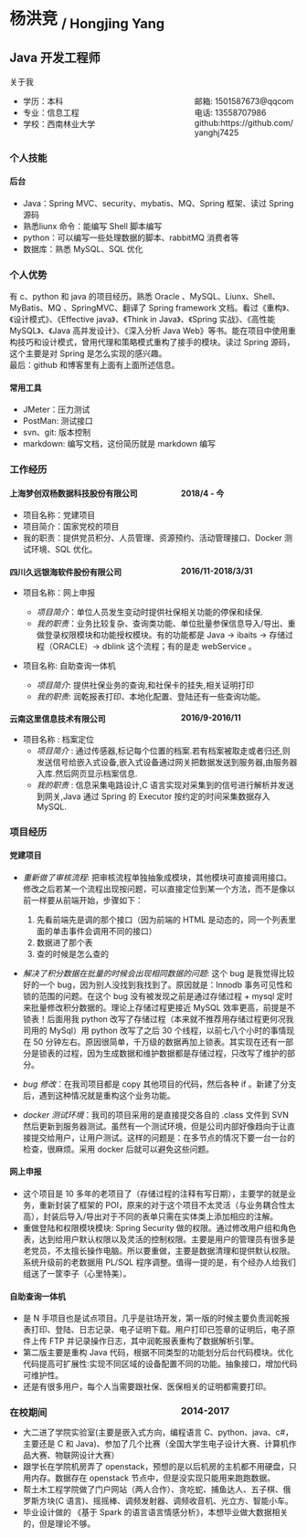 <style>
.s-right{
    width:100%
    float:right;
    margin-right:0px;
   
}

.s-left{
    float:left;
    width: 300px;
    
}
</style>

# 杨洪竞 <sub>/ Hongjing Yang</sub>

## Java 开发工程师

 <span> 
 关于我

  <ul>
    <li>
       <span class='s-left'>学历：本科</span><span class="s-right">邮箱: 1501587673@qqcom</span>
    </li>
    <li>
       <span class='s-left'>专业：信息工程</span><span class="s-right">电话: 13558707986</span>
    </li>
    <li>
        <span class='s-left'>学校：西南林业大学</span> <span class="s-right">github:https://github.com/yanghj7425</span>
    </li>
  </ul>
</span>

### 个人技能

#### 后台

<ul>
    <li> Java：Spring MVC、security、mybatis、MQ、Spring 框架、读过 Spring 源码</li>
    <li> 熟悉liunx 命令：能编写 Shell 脚本编写</li>
    <li> python：可以编写一些处理数据的脚本、rabbitMQ 消费者等</li>
    <li> 数据库：熟悉 MySQL、SQL 优化</li>
</ul>

### 个人优势

有 c、python 和 java 的项目经历。熟悉 Oracle 、MySQL、Liunx、Shell、MyBatis、MQ 、SpringMVC、翻译了 Spring framework 文档。看过《重构》、《设计模式》、《Effective java》、《Think in Java》、《Spring 实战》、《高性能 MySQL》、《Java 高并发设计》、《深入分析 Java Web》等书。能在项目中使用重构技巧和设计模式，曾用代理和策略模式重构了接手的模块。读过 Spring 源码，这个主要是对 Spring 是怎么实现的感兴趣。<br>
最后：github 和博客里有上面有上面所述信息。

#### 常用工具

- JMeter：压力测试
- PostMan: 测试接口
- svn、git: 版本控制
- markdown: 编写文档，这份简历就是 markdown 编写

### 工作经历

#### <span class='s-left'>上海梦创双杨数据科技股份有限公司 </span> <span class='s-right'>2018/4 - 今</span>

- 项目名称：党建项目
- 项目简介：国家党校的项目
- 我的职责：提供党员积分、人员管理、资源预约、活动管理接口、Docker 测试环境、SQL 优化。

#### <span class='s-left'>四川久远银海软件股份有限公司</span> <span class="s-right">2016/11-2018/3/31</span>

- 项目名称：网上申报

  - _项目简介_：单位人员发生变动时提供社保相关功能的停保和续保.
  - _我的职责_：业务比较复杂、查询类功能、单位批量参保信息导入/导出、重做登录权限模块和功能授权模块。有的功能都是 Java -> ibaits -> 存储过程（ORACLE）-> dblink 这个流程；有的是走 webService 。

- 项目名称: 自助查询一体机
  - _项目简介_: 提供社保业务的查询,和社保卡的挂失,相关证明打印
  - _我的职责_: 润乾报表打印、本地化配置、登陆还有一些查询功能。

#### <span class='s-left'> 云南这里信息技术有限公司 </span><span class="s-right">2016/9-2016/11</span>

- 项目名称 : 档案定位
  - _项目简介_ : 通过传感器,标记每个位置的档案.若有档案被取走或者归还,则发送信号给嵌入式设备,嵌入式设备通过网关把数据发送到服务器,由服务器入库.然后网页显示档案信息.
  - _我的职责_ : 信息采集电路设计,C 语言实现对采集到的信号进行解析并发送到网关,Java 通过 Spring 的 Executor 按约定的时间采集数据存入 MySQL.

### 项目经历

#### 党建项目

- _重新做了审核流程_: 把审核流程单独抽象成模块，其他模块可直接调用接口。修改之后若某一个流程出现按问题，可以直接定位到某一个方法，而不是像以前一样要从前端开始，步骤如下：

  1. 先看前端先是调的那个接口（因为前端的 HTML 是动态的，同一个列表里面的单击事件会调用不同的接口）
  2. 数据进了那个表
  3. 查的时候是怎么查的 <br>

- _解决了积分数据在批量的时候会出现相同数据的问题_: 这个 bug 是我觉得比较好的一个 bug，因为别人没找到我找到了。原因就是：Innodb 事务可见性和锁的范围的问题。在这个 bug 没有被发现之前是通过存储过程 + mysql 定时来批量修改积分数据的。理论上存储过程更接近 MySQL 效率更高，前提是不锁表！后面用我 python 改写了存储过程（本来就不推荐用存储过程更何况我司用的 MySql）用 python 改写了之后 30 个线程，以前七八个小时的事情现在 50 分钟左右。原因很简单，千万级的数据再加上锁表。其实现在还有一部分是锁表的过程，因为生成数据和维护数据都是存储过程，只改写了维护的部分。

- _bug 修改_：在我司项目都是 copy 其他项目的代码，然后各种 if 。新建了分支后，遇到这种情况就是重构这个业务功能。
- _docker 测试环境_：我司的项目采用的是直接提交各自的 .class 文件到 SVN 然后更新到服务器测试。虽然有一个测试环境，但是公司内部好像趋向于让直接提交给用户，让用户测试。这样的问题是：在多节点的情况下要一台一台的检查，很麻烦。采用 docker 后就可以避免这些问题。

#### 网上申报

- 这个项目是 10 多年的老项目了（存储过程的注释有写日期），主要学的就是业务，重新封装了框架的 POI，原来的对于这个项目不太灵活（与业务耦合性太高），封装后导入/导出对于不同的表单只需在实体类上添加相应的注解。
- 重做登陆和权限模块模块: Spring Security 做的权限。通过修改用户组和角色表，达到给用户默认权限以及灵活的控制权限。主要是用户的管理员有很多是老党员，不太擅长操作电脑。所以要重做，主要是数据清理和提供默认权限。系统升级前的老数据用 PL/SQL 程序调整。值得一提的是，有个经办人给我们组送了一筐李子（心里特美）。

#### 自助查询一体机

- 是 N 手项目也是试点项目。几乎是驻场开发，第一版的时候主要负责润乾报表打印、登陆、日志记录、电子证明下载。用户打印已签章的证明后，电子原件上传 FTP 并记录操作日志，其中润乾报表重构了数据解析引擎。
- 第二版主要是重构 Java 代码，根据不同类型的功能划分后台代码模块。优化代码提高可扩展性:实现不同区域的设备配置不同的功能。抽象接口，增加代码可维护性。
- 还是有很多用户，每个人当需要跟社保、医保相关的证明都需要打印。

### <span class='s-left'> 在校期间</span> <span class="s-right">2014-2017</span>

- 大二进了学院实验室(主要是嵌入式方向，编程语言 C、python、java、c#，主要还是 C 和 Java)、参加了几个比赛（全国大学生电子设计大赛、计算机作品大赛、物联网设计大赛）
- 跟学长在学院机房弄了 openstack，预想的是以后机房的主机都不用硬盘，只用内存。数据存在 openstack 节点中，但是没实现只能用来跑跑数据。
- 帮土木工程学院做了门户网站（两人合作）、贪吃蛇、捕鱼达人、五子棋、俄罗斯方块(C 语言)、摇摇棒、调频发射器、调频收音机、光立方、智能小车。
- 毕业设计做的 《基于 Spark 的语言语言情感分析》，本想毕业做大数据相关的，但是理论不够。
